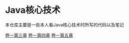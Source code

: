 # Java核心技术
本仓库主要是一些本人看Java核心技术时所写的代码以及笔记

[卷一第三章](https://github.com/fly-beep/Java_Study/tree/master/Section3/src/Three)
[卷一第四章](https://github.com/fly-beep/Java_Study/tree/master/Section4/src/Four)
[卷一第五章](https://github.com/fly-beep/Java_Study/tree/master/Section5/src/Five)
